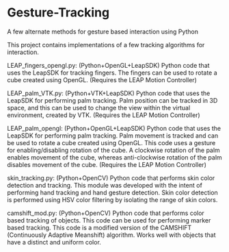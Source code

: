 Gesture-Tracking
================

A few alternate methods for gesture based interaction using Python


This project contains implementations of a few tracking algorithms for interaction.

LEAP_fingers_opengl.py: (Python+OpenGL+LeapSDK) Python code that uses the LeapSDK for tracking fingers. The fingers can be used to rotate a cube created using OpenGL. (Requires the LEAP Motion Controller)

LEAP_palm_VTK.py: (Python+VTK+LeapSDK) Python code that uses the LeapSDK for performing palm tracking. Palm position can be tracked in 3D space, and this can be used to change the view within the virtual environment, created by VTK. (Requires the LEAP Motion Controller)

LEAP_palm_opengl: (Python+OpenGL+LeapSDK) Python code that uses the LeapSDK for performing palm tracking. Palm movement is tracked and can be used to rotate a cube created using OpenGL. This code uses a gesture for enabling/disabling rotation of the cube. A clockwise rotation of the palm enables movement of the cube, whereas anti-clockwise rotation of the palm disables movement of the cube. (Requires the LEAP Motion Controller)

skin_tracking.py: (Python+OpenCV) Python code that performs skin color detection and tracking. This module was developed with the intent of performing hand tracking and hand gesture detection. Skin color detection is performed using HSV color filtering by isolating the range of skin colors.

camshift_mod.py: (Python+OpenCV) Python code that performs color based tracking of objects. This code can be used for performing marker based tracking. This code is a modified version of the CAMSHIFT (Continuously Adaptive Meanshift) algorithm. Works well with objects that have a distinct and uniform color.
